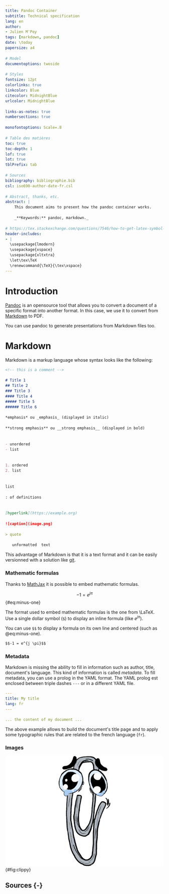 ```yaml
---
title: Pandoc Container
subtitle: Technical specification
lang: en
author:
- Julien M'Poy
tags: [markdown, pandoc]
date: \today
papersize: a4

# Model
documentoptions: twoside

# Styles
fontsize: 12pt
colorlinks: true
linkcolor: Blue
citecolor: MidnightBlue
urlcolor: MidnightBlue

links-as-notes: true
numbersections: true

monofontoptions: Scale=.8

# Table des matières
toc: true
toc-depth: 1
lof: true
lot: true
tblPrefix: tab

# Sources
bibliography: bibliographie.bib
csl: iso690-author-date-fr.csl

# Abstract, thanks, etc.
abstract: |
    This document aims to present how the pandoc container works.

    _**Keywords:** pandoc, markdown._

# https://tex.stackexchange.com/questions/7546/how-to-get-latex-symbol-in-document/7549#7549
header-includes:
- |
  \usepackage{lmodern}
  \usepackage{xspace}
  \usepackage{xltxtra}
  \let\tex\TeX
  \renewcommand{\TeX}{\tex\xspace}
---
```


# Introduction

[Pandoc](https://pandoc.org/) is an opensource tool that allows you to convert a document of a specific format into another format. In this case, we use it to convert from [Markdown](https://daringfireball.net/projects/markdown/) to PDF.

You can use pandoc to generate presentations from Markdown files too.

# Markdown

Markdown is a markup language whose syntax looks like the following:

```markdown
<!-- this is a comment -->

# Title 1
## Title 2
### Title 3
#### Title 4
##### Title 5
###### Title 6

*emphasis* ou _emphasis_ (displayed in italic)

**strong emphasis** ou __strong emphasis__ (displayed in bold)


- unordered
- list


1. ordered
2. list


list

: of definitions


[hyperlink](https://example.org)

![caption](image.png)

> quote

   unformatted  text

```

This advantage of Markdown is that it is a text format and it can be easily versionned with a solution like [git](https://git-scm.com/).

### Mathematic formulas

Thanks to [MathJax](https://www.mathjax.org/) it is possible to embed mathematic formulas.

$$-1 = e^{j \pi}$${#eq:minus-one}

The format used to embed mathematic formulas is the one from \LaTeX. Use a single dollar symbol (`$`) to display an inline formula (like $e^{j \pi}$).

You can use `$$` to display a formula on its own line and centered (such as @eq:minus-one).

```markdown
$$-1 = e^{j \pi}$$
```

### Metadata

Markdown is missing the ability to fill in information such as author, title, document's language. This kind of information is called *metadata*. To fill metadata, you can use a prolog in the YAML format. The YAML prolog est enclosed between triple dashes `---` or in a different YAML file.

```yaml
---
title: My title
lang: fr
---

... the content of my document ...

```

The above example allows to build the document's title page and to apply some typographic rules that are related to the french language (`fr`).

### Images

![Microsoft Word's "Clippy"](sad-clippy.jpg){#fig:clippy}

## Sources {-}

<!-- shortened links -->

[rapport-technique]: https://github.com/HE-Arc/rapport-technique
